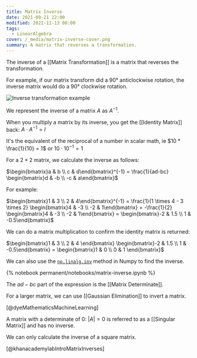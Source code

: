 ```yaml
---
title: Matrix Inverse
date: 2021-09-21 22:00
modified: 2021-11-13 00:00
tags:
  - LinearAlgebra
cover: /_media/matrix-inverse-cover.png
summary: A matrix that reverses a transformation.
---
```


The inverse of a [[Matrix Transformation]] is a matrix that reverses the transformation.

For example, if our matrix transform did a 90° anticlockwise rotation, the inverse matrix would do a 90° clockwise rotation.

![Inverse transformation example](/_media/inverse-matrix-transformation.gif)

We represent the inverse of a matrix $A$ as $A^{-1}$.

When you multiply a matrix by its inverse, you get the [[Identity Matrix]] back: $A \cdot A^{-1} = I$

It's the equivalent of the reciprocal of a number in scalar math, ie $10 * \frac{1}{10} = 1$ or $10 \cdot 10^{-1} = 1$

For a $2 \times 2$ matrix, we calculate the inverse as follows:

$\begin{bmatrix}a & b \\ c & d\end{bmatrix}^{-1} = \frac{1}{ad-bc} \begin{bmatrix}d & -b \\ -c & a\end{bmatrix}$

For example:

$\begin{bmatrix}1 & 3 \\ 2 & 4\end{bmatrix}^{-1} = \frac{1}{1 \times 4 - 3 \times 2} \begin{bmatrix}4 & -3 \\ -2 & 1\end{bmatrix} = -\frac{1}{2} \begin{bmatrix}4 & -3 \\ -2 & 1\end{bmatrix} = \begin{bmatrix}-2 & 1.5 \\ 1 & -0.5\end{bmatrix}$

We can do a matrix multiplication to confirm the identity matrix is returned:

$\begin{bmatrix}1 & 3 \\ 2 & 4 \end{bmatrix} \begin{bmatrix}-2 & 1.5 \\ 1 & -0.5\end{bmatrix} = \begin{bmatrix}1 & 0 \\ 0 & 1 \end{bmatrix}$

We can also use the [`np.linalg.inv`](https://numpy.org/doc/stable/reference/generated/numpy.linalg.inv.html) method in Numpy to find the inverse.

{% notebook permanent/notebooks/matrix-inverse.ipynb %}

The $ad-bc$ part of the expression is the [[Matrix Determinate]].

For a larger matrix, we can use [[Gaussian Elimination]] to invert a matrix.

[@dyeMathematicsMachineLearning]

A matrix with a determinate of 0: $|A| = 0$ is referred to as a [[Singular Matrix]] and has no inverse.

We can only calculate the inverse of a square matrix.

[@khanacademylabIntroMatrixInverses]